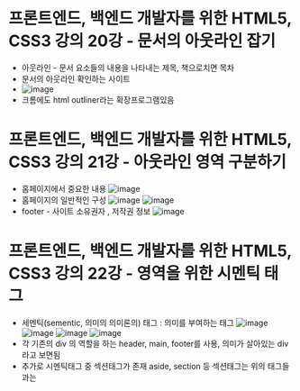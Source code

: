 # 프론트엔드, 백엔드 개발자를 위한 HTML5, CSS3 강의 20강 - 문서의 아웃라인 잡기
* 아웃라인 - 문서 요소들의 내용을 나타내는 제목, 책으로치면 목차
* 문서의 아웃라인 확인하는 사이트
* ![image](https://user-images.githubusercontent.com/40667871/234608818-7fc016f1-b605-48b5-a1fb-d23953a683cb.png)
* 크롬에도 html outliner라는 확장프로그램있음

# 프론트엔드, 백엔드 개발자를 위한 HTML5, CSS3 강의 21강 - 아웃라인 영역 구분하기
* 홈페이지에서 중요한 내용
![image](https://user-images.githubusercontent.com/40667871/234609946-fbc2fd3d-3126-414e-9c64-877af967035e.png)
* 홈페이지의 일반적인 구성
![image](https://user-images.githubusercontent.com/40667871/234610215-e7d9c746-1bd7-4980-b373-1d2a19c629b6.png)
![image](https://user-images.githubusercontent.com/40667871/234614780-17712121-e4e9-4f88-91ca-ea716b4f93b1.png)
* footer - 사이트 소유권자 , 저작권 정보
![image](https://user-images.githubusercontent.com/40667871/234615375-ecd2b771-5446-4818-8ce8-7609c2de2dc7.png)

# 프론트엔드, 백엔드 개발자를 위한 HTML5, CSS3 강의 22강 - 영역을 위한 시멘틱 태그
* 세멘틱(sementic, 의미의 의미론의) 태그 : 의미를 부여하는 태그
![image](https://user-images.githubusercontent.com/40667871/234615977-8849bcf6-be97-43db-92d8-67496d362c5b.png)
![image](https://user-images.githubusercontent.com/40667871/234616489-08f30f3a-c065-471f-9633-913e8ba79553.png)
![image](https://user-images.githubusercontent.com/40667871/234616538-115b2953-61f6-4dda-9d0c-7dbf365c5c3c.png)
![image](https://user-images.githubusercontent.com/40667871/234616614-77b09836-8ad5-4ec8-857c-eb14973f5021.png)
* 각 기존의 div 의 역할을 하는 header, main, footer를 사용, 의미가 살아있는 div라고 보면됨
* 추가로 시멘틱태그 중 섹션태그가 존재 aside, section 등  섹션태그는 위의 태그들과는 




